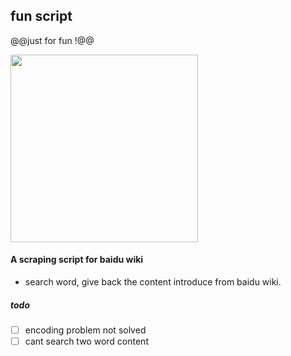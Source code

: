## fun script 

@@just for fun !@@

<img src = "https://img.buzzfeed.com/buzzfeed-static/static/2018-08/13/21/campaign_images/buzzfeed-prod-web-02/how-well-do-you-remember-the-fun-song-from-sponge-2-16123-1534210617-0_dblbig.jpg" width = "300" height = "300" align =center />

#### A scraping script for baidu wiki
- search word, give back the content introduce from baidu wiki.
##### todo
- [ ] encoding problem not solved
- [ ] cant search two word content
